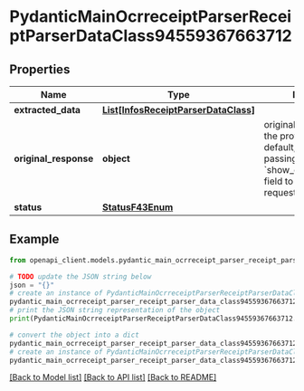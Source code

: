# PydanticMainOcrreceiptParserReceiptParserDataClass94559367663712


## Properties

Name | Type | Description | Notes
------------ | ------------- | ------------- | -------------
**extracted_data** | [**List[InfosReceiptParserDataClass]**](InfosReceiptParserDataClass.md) |  | [optional] 
**original_response** | **object** | original response sent by the provider, hidden by default, show it by passing the &#x60;show_original_response&#x60; field to &#x60;true&#x60; in your request | [optional] 
**status** | [**StatusF43Enum**](StatusF43Enum.md) |  | 

## Example

```python
from openapi_client.models.pydantic_main_ocrreceipt_parser_receipt_parser_data_class94559367663712 import PydanticMainOcrreceiptParserReceiptParserDataClass94559367663712

# TODO update the JSON string below
json = "{}"
# create an instance of PydanticMainOcrreceiptParserReceiptParserDataClass94559367663712 from a JSON string
pydantic_main_ocrreceipt_parser_receipt_parser_data_class94559367663712_instance = PydanticMainOcrreceiptParserReceiptParserDataClass94559367663712.from_json(json)
# print the JSON string representation of the object
print(PydanticMainOcrreceiptParserReceiptParserDataClass94559367663712.to_json())

# convert the object into a dict
pydantic_main_ocrreceipt_parser_receipt_parser_data_class94559367663712_dict = pydantic_main_ocrreceipt_parser_receipt_parser_data_class94559367663712_instance.to_dict()
# create an instance of PydanticMainOcrreceiptParserReceiptParserDataClass94559367663712 from a dict
pydantic_main_ocrreceipt_parser_receipt_parser_data_class94559367663712_form_dict = pydantic_main_ocrreceipt_parser_receipt_parser_data_class94559367663712.from_dict(pydantic_main_ocrreceipt_parser_receipt_parser_data_class94559367663712_dict)
```
[[Back to Model list]](../README.md#documentation-for-models) [[Back to API list]](../README.md#documentation-for-api-endpoints) [[Back to README]](../README.md)


